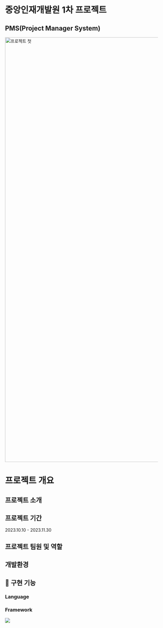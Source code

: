 # 중앙인재개발원 1차 프로젝트 
## PMS(Project Manager System) 

<img width="1397" alt="프로젝트 첫" src="https://github.com/rhkd4129/sundo_project_23501a/assets/77871676/4f6bf9a3-cb4b-411f-9d44-e1f282d13994">

# 프로젝트 개요
## 프로젝트 소개 
## 프로젝트 기간
2023.10.10 - 2023.11.30
## 프로젝트 팀원 및 역할
## 개발환경
## 🔭 구현 기능
  <h3>Language</h3>

  <h3>Framework</h3>
    <img src="https://img.shields.io/badge/Spring-6DB33F?style=for-the-badge&logo=Spring&logoColor=white">








